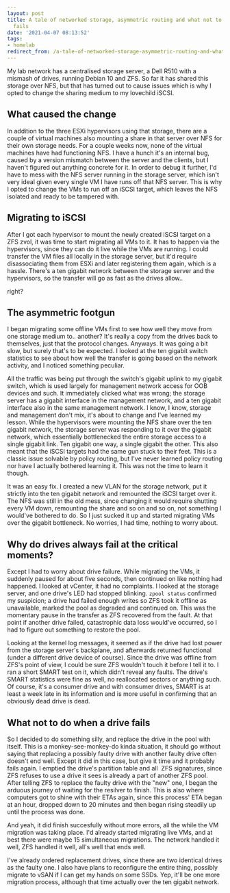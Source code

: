 ```yaml
---
layout: post
title: A tale of networked storage, asymmetric routing and what not to do when a drive
  fails
date: '2021-04-07 08:13:52'
tags:
- homelab
redirect_from: /a-tale-of-networked-storage-asymmetric-routing-and-what-not-to-do-when-a-drive-fails
---
```


My lab network has a centralised storage server, a Dell R510 with a mismash of drives, running Debian 10 and ZFS. So far it has shared this storage over NFS, but that has turned out to cause issues which is why I opted to change the sharing medium to my lovechild iSCSI.

## What caused the change

In addition to the three ESXi hypervisors using that storage, there are a couple of virtual machines also mounting a share in that server over NFS for their own storage needs. For a couple weeks now, none of the virtual machines have had functioning NFS. I have a hunch it's an internal bug, caused by a version mismatch between the server and the clients, but I haven't figured out anything concrete for it. In order to debug it further, I'd have to mess with the NFS server running in the storage server, which isn't very ideal given every single VM I have runs off that NFS server. This is why I opted to change the VMs to run off an iSCSI target, which leaves the NFS isolated and ready to be tampered with.

## Migrating to iSCSI

After I got each hypervisor to mount the newly created iSCSI target on a ZFS zvol, it was time to start migrating all VMs to it. It has to happen via the hypervisors, since they can do it live while the VMs are running. I could transfer the VM files all locally in the storage server, but it'd require disassociating them from ESXi and later registering them again, which is a hassle. There's a ten gigabit network between the storage server and the hypervisors, so the transfer will go as fast as the drives allow..

right?

## The asymmetric footgun

I began migrating some offline VMs first to see how well they move from one storage medium to.. another? It's really a copy from the drives back to themselves, just that the protocol changes. Anyways. It was going a bit slow, but surely that's to be expected. I looked at the ten gigabit switch statistics to see about how well the transfer is going based on the network activity, and I noticed something peculiar.

All the traffic was being put through the switch's gigabit uplink to my gigabit switch, which is used largely for management network access for OOB devices and such. It immediately clicked what was wrong; the storage server has a gigabit interface in the management network, and a ten gigabit interface also in the same management network. I know, I know, storage and management don't mix, it's about to change and I've learned my lesson. While the hypervisors were mounting the NFS share over the ten gigabit network, the storage server was responding to it over the gigabit network, which essentially bottlenecked the entire storage access to a single gigabit link. Ten gigabit one way, a single gigabit the other. This also meant that the iSCSI targets had the same gun stuck to their feet. This is a classic issue solvable by policy routing, but I've never learned policy routing nor have I actually bothered learning it. This was not the time to learn it though.

It was an easy fix. I created a new VLAN for the storage network, put it strictly into the ten gigabit network and remounted the iSCSI target over it. The NFS was still in the old mess, since changing it would require shutting every VM down, remounting the share and so on and so on, not something I would've bothered to do. So I just sucked it up and started migrating VMs over the gigabit bottleneck. No worries, I had time, nothing to worry about.

## Why do drives always fail at the critical moments?

Except I had to worry about drive failure. While migrating the VMs, it suddenly paused for about five seconds, then continued on like nothing had happened. I looked at vCenter, it had no complaints. I looked at the storage server, and one drive's LED had stopped blinking. `zpool status` confirmed my suspicion; a drive had failed enough writes so ZFS took it offline as unavailable, marked the pool as degraded and continued on. This was the momentary pause in the transfer as ZFS recovered from the fault. At that point if another drive failed, catastrophic data loss would've occurred, so I had to figure out something to restore the pool.

Looking at the kernel log messages, it seemed as if the drive had lost power from the storage server's backplane, and afterwards returned functional (under a different drive device of course). Since the drive was offline from ZFS's point of view, I could be sure ZFS wouldn't touch it before I tell it to. I ran a short SMART test on it, which didn't reveal any faults. The drive's SMART statistics were fine as well, no reallocated sectors or anything such. Of course, it's a consumer drive and with consumer drives, SMART is at least a week late in its information and is more useful in confirming that an obviously dead drive is dead.

## What not to do when a drive fails

So I decided to do something silly, and replace the drive in the pool with itself. This is a monkey-see-monkey-do kinda situation, it should go without saying that replacing a possibly faulty drive with another faulty drive often doesn't end well. Except it did in this case, but give it time and it probably fails again. I emptied the drive's partition table and all &nbsp;ZFS signatures, since ZFS refuses to use a drive it sees is already a part of another ZFS pool. After telling ZFS to replace the faulty drive with the "new" one, I began the arduous journey of waiting for the resilver to finish. This is also where computers got to shine with their ETAs again, since this process' ETA began at an hour, dropped down to 20 minutes and then began rising steadily up until the process was done.

And yeah, it did finish succesfully without more errors, all the while the VM migration was taking place. I'd already started migrating live VMs, and at best there were maybe 15 simultaneous migrations. The network handled it well, ZFS handled it well, all's well that ends well.

I've already ordered replacement drives, since there are two identical drives as the faulty one. I also have plans to reconfigure the entire thing, possibly migrate to vSAN if I can get my hands on some SSDs. Yep, it'll be one more migration process, although that time actually over the ten gigabit network.

